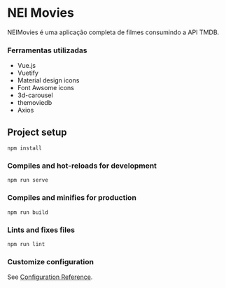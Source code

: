 # NEI Movies

NEIMovies é uma aplicação completa de filmes consumindo a API TMDB.

### Ferramentas utilizadas

* Vue.js
* Vuetify
* Material design icons
* Font Awsome icons
* 3d-carousel
* themoviedb
* Axios


## Project setup
```
npm install
```

### Compiles and hot-reloads for development
```
npm run serve
```

### Compiles and minifies for production
```
npm run build
```

### Lints and fixes files
```
npm run lint
```

### Customize configuration
See [Configuration Reference](https://cli.vuejs.org/config/).
